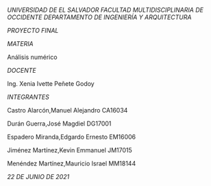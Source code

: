 *UNIVERSIDAD DE EL SALVADOR
FACULTAD MULTIDISCIPLINARIA DE OCCIDENTE 
DEPARTAMENTO DE INGENIERÍA Y ARQUITECTURA*



_PROYECTO FINAL_



*MATERIA*

Análisis numérico


*DOCENTE*

Ing. Xenia Ivette Peñete Godoy



*INTEGRANTES*

Castro Alarcón,Manuel Alejandro CA16034

Durán Guerra,José Magdiel DG17001

Espadero Miranda,Edgardo Ernesto EM16006

Jiménez Martínez,Kevin Emmanuel JM17015

Menéndez Martínez,Mauricio Israel MM18144


_22 DE JUNIO DE 2021_

